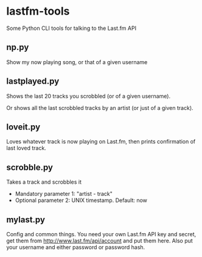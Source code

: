lastfm-tools
============

Some Python CLI tools for talking to the Last.fm API

np.py
-----
Show my now playing song, or that of a given username


lastplayed.py
-----------

Shows the last 20 tracks you scrobbled (or of a given username).

Or shows all the last scrobbled tracks by an artist (or just of a given track).

loveit.py
---------

Loves whatever track is now playing on Last.fm, then prints confirmation of last loved track.

scrobble.py
-----------

Takes a track and scrobbles it
 * Mandatory parameter 1: "artist - track"
 * Optional parameter 2: UNIX timestamp. Default: now

mylast.py
---------

Config and common things. You need your own Last.fm API key and secret, get them from http://www.last.fm/api/account and put them here. Also put your username and either password or password hash.


